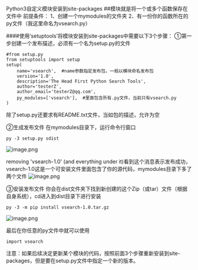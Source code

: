 Python3自定义模块安装到site-packages
##模块就是将一个或多个函数保存在文件中
前提条件：
1、创建一个mymodules的文件夹
2、有一份你的函数所在的py文件（我这里命名为vsearch.py）

####使用‘setuptools’将模块安装到site-packages中需要以下3个步骤：
①第一步创建一个发布描述，必须有一个名为setup.py的文件
```
#from setup.py
from setuptools import setup
setup(
    name='vsearch',  #name参数指定发布包，一般以模块命名发布包
    version='1.0',
    description='The Head First Python Search Tools',
    author='testerZ',
    author_email='testerZ@qq.com',
    py_modules=['vsearch'],  #里面包含所有.py文件，当前只有vsearch.py
)
```
除了setup.py还要求有README.txt文件，当如包的描述，允许为空

②生成发布文件
在mymodules目录下，运行命令行窗口
```
py -3 setup.py sdist
```
![image.png](https://upload-images.jianshu.io/upload_images/23087403-6f4497442b487bfb.png?imageMogr2/auto-orient/strip%7CimageView2/2/w/1240)

removing 'vsearch-1.0' (and everything under it)看到这个消息表示发布成功，vsearch-1.0这是一个可安装文件里面包含了你的源代码，mymodules目录下多了两个文件
![image.png](https://upload-images.jianshu.io/upload_images/23087403-80c6799f4c540e50.png?imageMogr2/auto-orient/strip%7CimageView2/2/w/1240)


③安装发布文件
你会在dist文件夹下找到新创建的这个Zip（或tar）文件（根据自身系统），cd进入到dist目录下进行安装
```
py -3 -m pip install vsearch-1.0.tar.gz
```
![image.png](https://upload-images.jianshu.io/upload_images/23087403-ec41d5f6bfe65cc6.png?imageMogr2/auto-orient/strip%7CimageView2/2/w/1240)

最后在你任意的py文件中就可以使用
```
import vsearch
```

注意：如果后续决定更新某个模块的代码，按照前面3个步骤重新安装到site-packages，但是要在setup.py文件中指定一个新的版本。
